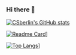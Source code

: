 ### Hi there 👋

<!--
**CSberlin/CSberlin** is a ✨ _special_ ✨ repository because its `README.md` (this file) appears on your GitHub profile.

Here are some ideas to get you started:

- 🔭 I’m currently working on home
- 🌱 I’m currently learning Go and kubernetes
- 👯 I’m looking to collaborate on DaLao
- 🤔 I’m looking for help with DaTui
- 💬 Ask me about ...
- 📫 How to reach me: rayzon0313@gmail.com
- 😄 Pronouns: ...
- ⚡ Fun fact: ...
-->

<!-- 统计卡片 -->
[![CSberlin's GitHub stats](https://github-readme-stats.vercel.app/api?username=CSberlin&count_private=true&show_icons=true&theme=dracula)](https://github.com/CSberlin/github-readme-stats)


<!-- 更多置顶 -->
[![Readme Card](https://github-readme-stats.vercel.app/api/pin/?username=CSberlin&show_owner=true&repo=DeFRCN-mindspore)](https://github.com/CSberlin/DeFRCN-mindspore)]

<!-- 擅长语言 -->
[![Top Langs](https://github-readme-stats.vercel.app/api/top-langs/?username=CSberlin&layout=compact&theme=dracula)](https://github.com/CSberlin/github-readme-stats)]

